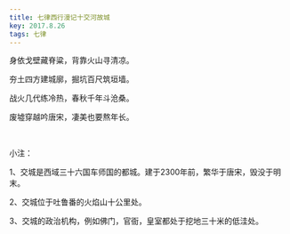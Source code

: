 ```yaml
---
title: 七律西行漫记十交河故城
key: 2017.8.26
tags: 七律
---
```


身依戈壁藏脊粱，背靠火山寻清凉。

夯土四方建城廓，掘坑百尺筑垣墙。

战火几代练冷热，春秋千年斗沧桑。

废墟穿越吟唐宋，凄美也要熬年长。

</br>

小注：

1、交城是西域三十六国车师国的都城。建于2300年前，繁华于唐宋，毁没于明末。

2、交城位于吐鲁番的火焰山十公里处。

3、交城的政治机构，例如佛门，官衙，皇室都处于挖地三十米的低洼处。

</br>

